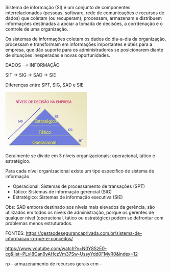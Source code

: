 Sistema de informação (SI) é um conjunto de componentes interrelacionados (pessoas, software, rede de comunicações e recursos de dados) que coletam (ou recuperam), processam, armazenam e distribuem informações destinadas a apoiar a tomada de decisões, a corrdenação e o controle de uma organização.

Os sistemas de informações coletam os dados do dia-a-dia da organização, processam e transformam em informações importantes e úteis para a empresa, que dão suporte para os administradores se posicionarem diante de situações inesperadas e novas oportunidades.

DADOS --> INFORMAÇÃO

SIT -> SIG -> SAD -> SIE

Diferenças entre SPT, SIG, SAD e SIE

<img src=".assets/niveis.jpg">

Geralmente se divide em 3 níveis organizacionais: operacional, tático e estratégico.

Para cada nível organizacional existe um tipo específico de sistema de informação

- Operacional: Sistemas de processamento de transações (SPT)
- Tático: Sistemas de informação gerencial (SIG)
- Estratégico: Sistemas de informação executiva (SIE)

Obs: SAD embora destinado aos níveis mais elevados da gerência, são utilizados em todos os níveis de administração, porque os gerentes de qualquer nível (operacional, tático ou estratégico) podem se defrontar com problemas menos estruturados.


FONTES:
https://gestaodesegurancaprivada.com.br/sistema-de-informacao-o-que-e-conceitos/


https://www.youtube.com/watch?v=N0Y8SzE0-cg&list=PLxI8Can9yAHczVm37Sw-UssyYdd0FMyR0&index=12



rp - armazenamento de recursos gerais
crm -
